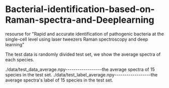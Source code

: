 # Bacterial-identification-based-on-Raman-spectra-and-Deeplearning
resourse for "Rapid and accurate identification of pathogenic bacteria at the single-cell level using laser tweezers Raman spectroscopy and deep learning" 

The test data is randomly divided test set, we show the average spectra of each species.


./data/test_data_average.npy------------------the average spectra of 15 species in the test set.
./data/test_label_average.npy------------------the average spectra's label of 15 species in the test set.
